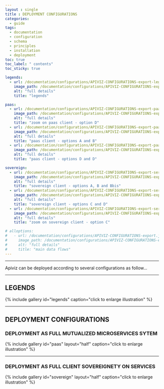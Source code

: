 ```yaml
---
layout : single 
title : DEPLOYMENT CONFIGURATIONS
categories:
  - guide
tags:
  - documentation
  - configuration
  - schema
  - principles
  - installation
  - deployment
toc: true
toc_label: " contents"
toc_sticky: true

legends:
  - url: /documentation/configurations/APIVIZ-CONFIGURATIONS-export-legends.jpg
    image_path: /documentation/configurations/APIVIZ-CONFIGURATIONS-export-legends.jpg
    alt: "full details"
    title: "legends"

paas:
  - url: /documentation/configurations/APIVIZ-CONFIGURATIONS-export-paas-D.jpg
    image_path: /documentation/configurations/APIVIZ-CONFIGURATIONS-export-paas-D.jpg
    alt: "full details"
    title: "zoom on paas client - option D"
  - url: /documentation/configurations/APIVIZ-CONFIGURATIONS-export-paas-A-B.jpg
    image_path: /documentation/configurations/APIVIZ-CONFIGURATIONS-export-paas-D.jpg
    alt: "full details"
    title: "paas client - options A and B"
  - url: /documentation/configurations/APIVIZ-CONFIGURATIONS-export-paas-C-D.jpg
    image_path: /documentation/configurations/APIVIZ-CONFIGURATIONS-export-paas-D.jpg
    alt: "full details"
    title: "paas client - options D and D"

sovereign:
  - url: /documentation/configurations/APIVIZ-CONFIGURATIONS-export-server-A-B-Bbis.jpg
    image_path: /documentation/configurations/APIVIZ-CONFIGURATIONS-export-server-A-B-Bbis.jpg
    alt: "full details"
    title: "sovereign client - options A, B and Bbis"
  - url: /documentation/configurations/APIVIZ-CONFIGURATIONS-export-server-C-D.jpg
    image_path: /documentation/configurations/APIVIZ-CONFIGURATIONS-export-server-C-D.jpg
    alt: "full details"
    title: "sovereign client - options C and D"
  - url: /documentation/configurations/APIVIZ-CONFIGURATIONS-export-server-C.jpg
    image_path: /documentation/configurations/APIVIZ-CONFIGURATIONS-export-server-C.jpg
    alt: "full details"
    title: "zoom on sovereign client - option C"

# alloptions:
#   - url: /documentation/configurations/APIVIZ-CONFIGURATIONS-export.jpeg
#     image_path: /documentation/configurations/APIVIZ-CONFIGURATIONS-export.jpeg
#     alt: "full details"
#     title: "main data flows"
---
```


-----
Apiviz can be deployed according to several configurations as follow...


---------


## LEGENDS

{% include gallery id="legends" caption="click to enlarge illustration" %}

------

## DEPLOYMENT CONFIGURATIONS

### DEPLOYMENT AS FULL MUTUALIZED MICROSERVICES SYTEM

{% include gallery id="paas" layout="half" caption="click to enlarge illustration" %}

------

### DEPLOYMENT AS FULL CLIENT SOVEREIGNETY ON SERVICES 


{% include gallery id="sovereign" layout="half" caption="click to enlarge illustration" %}

<!-- ------

### ALL DEPLOYMENT OPTIONS


{% include gallery id="alloptions" layout="half" caption="click to enlarge illustration" %} -->
